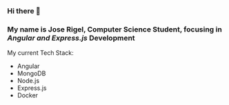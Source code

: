 ### Hi there 👋
### My name is Jose Rigel, Computer Science Student, focusing in _Angular and Express.js_ Development

My current Tech Stack:
- Angular
- MongoDB
- Node.js
- Express.js
- Docker

